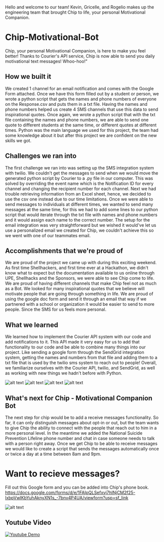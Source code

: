 Hello and welcome to our team! 
Kevin, Gricelle, and Rogelio makes up the engineering team that brought Chip to life, your personal Motivational Companion. 

# Chip-Motivational-Bot
Chip, your personal Motivational Companion, is here to make you feel better! 
Thanks to Courier's API service, Chip is now able to send you daily motivational text messages! Whoo-hoo!"

## How we built it
We created 1 channel for an email notification and comes with the Google Form attached. Once we have this form filled out by a student or person, we wrote a python script that gets the names and phone numbers of everyone on the Response.csv and puts them in a txt file. Having the names and phone numbers helped us create 4 SMS channels that use this data to send inspirational quotes. Once again, we wrote a python script that with the txt file containing the names and phone numbers, we are able to send one quote to different students at the same time, or different quotes at different times. Python was the main language we used for this project, the team had some knowledge about it but after this project we are confident on the new skills we got.

## Challenges we ran into
The first challenge we ran into was setting up the SMS integration system with twilio. We couldn't get the messages to send when we would move the generated python script by Courier to a .py file in our computer. This was solved by overriding the event name which is the Notification ID for every channel and changing the recipient number for each channel. Next we had trouble retrieving information from an Excel sheet, hence, we decided to use the csv one instead due to our time limitations. Once we were able to send messages to individuals at different times, we wanted to send many messages at the same time, for this we had to add some lines to our python script that would iterate through the txt file with names and phone numbers and it would assign each name to the correct number. The setup for the email integration was very straightforward but we wished it would've let us use a personalized email we created for Chip, we couldn't achieve this so we went with one of our teammates email.

## Accomplishments that we're proud of
We are proud of the project we came up with during this exciting weekend. As first time Shellhackers, and first time ever at a Hackathon, we didn't know what to expect but the documentation available to us online through UPE, Shellhacks and the Sponsors, we were able to see Chip come to life. We are proud of having different channels that make Chip feel not as much as a Bot. We looked for many inspirational quotes that we believe will motivate people that are going through something in life. We are proud of using the google doc form and send it through an email that way if we partnered with a school or organization it would be easier to send to more people. Since the SMS for us feels more personal.

## What we learned
We learned how to implement the Courier API system with our code and add notifications to it. This API made it very easy for us to add that functionality to our code and be able to combine many things into our project. Like sending a google form through the SendGrid integration system, getting the names and numbers from that file and adding them to a txt file that is used by the twilio sms system to reach out to people! Overall, we familiarize ourselves with the Courier API, twilio, and SendGrid, as well as working with new things we hadn't before with Python.

![alt text](https://i.imgur.com/5rrB75C.jpg)
![alt text](https://i.imgur.com/zw5qIxB.jpg)
![alt text](https://i.imgur.com/Jm6e0R1.jpg)
![alt text](https://i.imgur.com/TENezRG.jpg)

## What's next for Chip - Motivational Companion Bot
The next step for chip would be to add a receive messages functionality. So far, it can only distinguish messages about opt-in or out, but the team wants to give Chip the ability to connect with the people that reach out to him in a more personal level. In the meantime we added the National Suicide Prevention Lifeline phone number and chat in case someone needs to talk with a person right away. Once we get Chip to be able to receive messages we would like to create a script that sends the messages automatically once or twice a day at a time between 8am and 9pm.

# Want to recieve messages?
Fill out this Google form and you can be added into Chip's phone book.
https://docs.google.com/forms/d/e/1FAIpQLSefxvj7hlNjCM2f25-lxbpVwIKbYuhAknyXN1s_-7bnv4P4UA/viewform?usp=sf_link

![alt text](https://i.imgur.com/C0gvEgI.jpg)

## Youtube Video
[![Youtube Demo](https://s17026.pcdn.co/wp-content/uploads/sites/13/2017/10/Screen-Shot-2017-10-26-at-16.36.01.png)](https://youtu.be/YLI_GPDXQYg)
